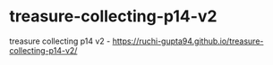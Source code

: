 # treasure-collecting-p14-v2
treasure collecting p14 v2 - https://ruchi-gupta94.github.io/treasure-collecting-p14-v2/
